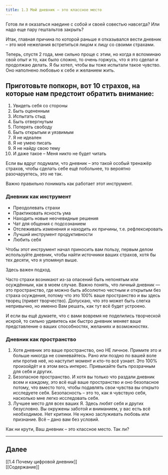 ```yaml
---
title: 1.3 Мой дневник – это классное место
---
```

Готов ли я оказаться наедине с собой и своей совестью навсегда? Или надо еще пару гештальтов закрыть?

Итак, главная причина по которой раньше я отказывался вести дневник – это моё нежелания встретиться лицом к лицу со своими страхами.

Теперь, спустя 2 года, мне сильно проще с этим, но когда я вспоминаю свой опыт и то, как было сложно, то очень горжусь, что я это сделал и продолжаю делать. Я бы хотел, чтобы вы тоже испытали такое чувство. Оно наполнено любовью к себе и желанием жить.

## Приготовьте попкорн, вот 10 страхов, на которые нам предстоит обратить внимание:

1. Увидеть себя со стороны
2. Быть оцененным
3. Испытать стыд
4. Быть отвергнутым
5. Потерять свободу
6. Быть открытым и уязвимым
7. Я не идеален
8. Я не умею писать
9. Я не найду свою тему
10. И даже такое – Меня никто не будет читать

Если вы вдруг подумали, что дневник – это такой особый тренажёр страхов, чтобы сделать себе ещё побольнее, то вероятно разочаруетесь, это не так.

Важно правильно понимать как работает этот инструмент.
### Дневник как инструмент

* Преодолевать страхи
* Практиковать ясность ума
* Находить новые неочевидные решения
* Чат для общения с подсознанием
* Отслеживать изменения и находить их причины, т.е. рефлексировать
* Лучший инструмент продуктивности
* Любить себя

Чтобы этот инструмент начал приносить вам пользу, первым делом используйте дневник, чтобы найти источники ваших страхов, хотя бы тех десяти, что я упомянул выше.

Здесь важен подход.

Часто страхи возникают из-за опасений быть непонятым или осуждённым, как в моем случае. Важно понять, что личный дневник — это пространство, где можно быть абсолютно честным и открытым без страха осуждения, потому что это 100% ваше пространство и вы здесь творец (привет творчество). Допускаю, что это может быть слегка непривычно, но именно Вам решать, как тут всё будет устроено.

И если вы ещё думаете, что с вами вовремя не поделились творческой искрой, то сильно удивитесь как быстро дневник меняет ваше представление о ваших способностях, желаниях и возможностях.
### Дневник как пространство

1. Хотя дневник это ваше пространство, оно НЕ личное. Примите это и больше никогда не сомневайтесь. Рано или поздно по вашей воле или против неё, но наступит момент и кто-то всё узнает. Это 100% произойдёт и в этом весь интерес. Привыкайте быть прозрачным для себя и других.
2. Безопасное пространство. И хотя вы только что раздали дневник всем и каждому, это всё ещё ваше пространство и оно безопасное потому, что вместо того, чтобы подавлять свои чувства вы открыто исследуете себя. Безопасность – это то, как я чувствую себя, насколько мне легко исследовать себя.
3. Лучшее место для всех ваших Я. Здесь любят себя и других безусловно. Вы окружены заботой и вниманием, у вас есть всё необходимое. Нет критики. Не нужно заслуживать любовь или признание. Всё – дано вам без условий.

Как ни крути, Ваш дневник – это классное место. Так ли?


---
## Далее

[[1.4 Почему цифровой дневник]] <br>
[[Содержание]]